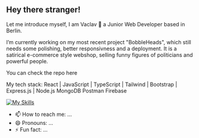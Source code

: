 ## Hey there stranger!

Let me introduce myself, I am Vaclav 👋 a Junior Web Developer based in Berlin.

I’m currently working on my most recent project "BobbleHeads", 
which still needs some polishing, better responsivness and a deployment.
It is a satirical e-commerce style webshop, 
selling funny figures of politicians and powerful people.

You can check the repo here

My tech stack:
React | JavaScript | TypeScript | Tailwind | Bootstrap | Express.js | Node.js MongoDB Postman Firebase 

  [![My Skills](https://skillicons.dev/icons?i=react,javascript,typescript,tailwind,bootstrap,express,node,mongodb,sql,firebase,postman,figma&perline=8)](https://skillicons.dev)


- 📫 How to reach me: ...
- 😄 Pronouns: ...
- ⚡ Fun fact: ...

<!--
**AlexGoesCode/alexgoescode** is a ✨ _special_ ✨ repository because its `README.md` (this file) appears on your GitHub profile.

Here are some ideas to get you started:

- 🔭 I’m currently working on ...
- 🌱 I’m currently learning ...
- 👯 I’m looking to collaborate on ...
- 🤔 I’m looking for help with ...
- 💬 Ask me about ...
- 📫 How to reach me: ...
- 😄 Pronouns: ...
- ⚡ Fun fact: ...
-->
